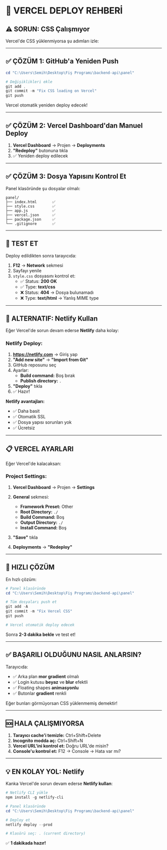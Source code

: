 # 🚀 VERCEL DEPLOY REHBERİ

## ⚠️ SORUN: CSS Çalışmıyor

Vercel'de CSS yüklenmiyorsa şu adımları izle:

---

## ✅ ÇÖZÜM 1: GitHub'a Yeniden Push

```powershell
cd "C:\Users\Semih\Desktop\Fiş Programı\backend-api\panel"

# Değişiklikleri ekle
git add .
git commit -m "Fix CSS loading on Vercel"
git push
```

Vercel otomatik yeniden deploy edecek!

---

## ✅ ÇÖZÜM 2: Vercel Dashboard'dan Manuel Deploy

1. **Vercel Dashboard** → Projen → **Deployments**
2. **"Redeploy"** butonuna tıkla
3. ✅ Yeniden deploy edilecek

---

## ✅ ÇÖZÜM 3: Dosya Yapısını Kontrol Et

Panel klasöründe şu dosyalar olmalı:

```
panel/
├── index.html       ✅
├── style.css        ✅
├── app.js           ✅
├── vercel.json      ✅
├── package.json     ✅
└── .gitignore       ✅
```

---

## 🧪 TEST ET

Deploy edildikten sonra tarayıcıda:

1. **F12** → **Network** sekmesi
2. Sayfayı yenile
3. `style.css` dosyasını kontrol et:
   - ✅ Status: **200 OK**
   - ✅ Type: **text/css**
   - ❌ Status: **404** → Dosya bulunamadı
   - ❌ Type: **text/html** → Yanlış MIME type

---

## 🔧 ALTERNATIF: Netlify Kullan

Eğer Vercel'de sorun devam ederse **Netlify** daha kolay:

### Netlify Deploy:

1. **https://netlify.com** → Giriş yap
2. **"Add new site"** → **"Import from Git"**
3. GitHub reposunu seç
4. Ayarlar:
   - **Build command:** Boş bırak
   - **Publish directory:** `.`
5. **"Deploy"** tıkla
6. ✅ Hazır!

**Netlify avantajları:**
- ✅ Daha basit
- ✅ Otomatik SSL
- ✅ Dosya yapısı sorunları yok
- ✅ Ücretsiz

---

## 📋 VERCEL AYARLARI

Eğer Vercel'de kalacaksan:

### Project Settings:

1. **Vercel Dashboard** → Projen → **Settings**
2. **General** sekmesi:
   - **Framework Preset:** Other
   - **Root Directory:** `./`
   - **Build Command:** Boş
   - **Output Directory:** `./`
   - **Install Command:** Boş

3. **"Save"** tıkla
4. **Deployments** → **"Redeploy"**

---

## 🎯 HIZLI ÇÖZÜM

En hızlı çözüm:

```powershell
# Panel klasöründe
cd "C:\Users\Semih\Desktop\Fiş Programı\backend-api\panel"

# Tüm dosyaları push et
git add -A
git commit -m "Fix Vercel CSS"
git push

# Vercel otomatik deploy edecek
```

Sonra **2-3 dakika bekle** ve test et!

---

## ✅ BAŞARILI OLDUĞUNU NASIL ANLARSIN?

Tarayıcıda:
- ✅ Arka plan **mor gradient** olmalı
- ✅ Login kutusu **beyaz** ve **blur** efektli
- ✅ Floating shapes **animasyonlu**
- ✅ Butonlar **gradient** renkli

Eğer bunları görmüyorsan CSS yüklenmemiş demektir!

---

## 🆘 HALA ÇALIŞMIYORSA

1. **Tarayıcı cache'i temizle:** Ctrl+Shift+Delete
2. **Incognito modda aç:** Ctrl+Shift+N
3. **Vercel URL'ini kontrol et:** Doğru URL'de misin?
4. **Console'u kontrol et:** F12 → Console → Hata var mı?

---

## 💡 EN KOLAY YOL: Netlify

Kanka Vercel'de sorun devam ederse **Netlify kullan**:

```powershell
# Netlify CLI yükle
npm install -g netlify-cli

# Panel klasöründe
cd "C:\Users\Semih\Desktop\Fiş Programı\backend-api\panel"

# Deploy et
netlify deploy --prod

# Klasörü seç: . (current directory)
```

✅ **1 dakikada hazır!**
